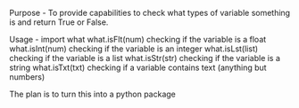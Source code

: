 Purpose - To provide capabilities to check what types of variable something is and return True or False.




Usage - import what
what.isFlt(num)     checking if the variable is a float
what.isInt(num)     checking if the variable is an integer
what.isLst(list)    checking if the variable is a list
what.isStr(str)     checking if the variable is a string
what.isTxt(txt)     checking if a variable contains text (anything but numbers)


The plan is to turn this into a python package